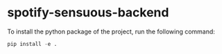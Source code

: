 # spotify-sensuous-backend

To install the python package of the project, run the following command:
```py
pip install -e .
```
